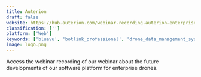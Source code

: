```yaml
---
title: Auterion
draft: false 
website: https://hub.auterion.com/webinar-recording-auterion-enterprise-px4-2020-roadmap
classification: ['']
platform: ['Web']
keywords: ['bluevu', 'botlink_professional', 'drone_data_management_system', 'dronedeploy', 'huvr', 'identified_technologies', 'optelos', 'pix4dcapture', 'skycatch', 'skyward.io']
image: logo.png
---
```

Access the webinar recording of our webinar about the future developments of our software platform for enterprise drones.